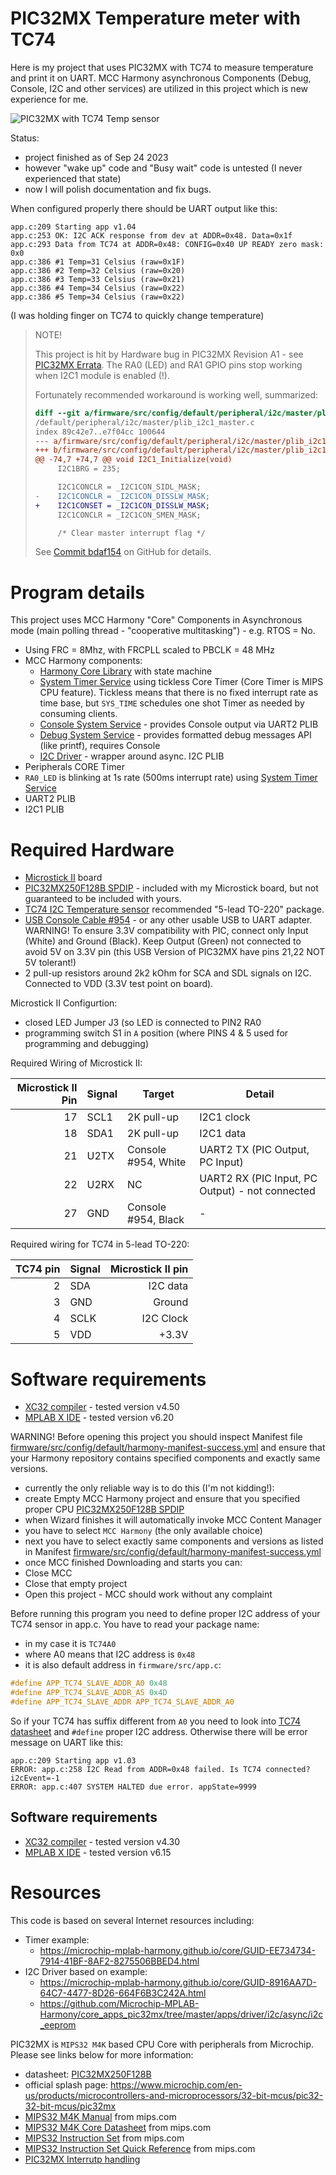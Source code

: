 # PIC32MX Temperature meter with TC74

Here is my project that uses PIC32MX with TC74 to measure temperature and print
it on UART.  MCC Harmony asynchronous Components (Debug, Console, I2C and other
services) are utilized in this project which is new experience for me.

![PIC32MX with TC74 Temp sensor](assets/pic32mx-tc74-breadboard.jpg)

Status:
- project finished as of Sep 24 2023
- however "wake up" code and "Busy wait" code is untested (I never experienced
  that state)
- now I will polish documentation and fix bugs.

When configured properly there should be UART output like this:
```
app.c:209 Starting app v1.04
app.c:253 OK: I2C ACK response from dev at ADDR=0x48. Data=0x1f
app.c:293 Data from TC74 at ADDR=0x48: CONFIG=0x40 UP READY zero mask: 0x0
app.c:386 #1 Temp=31 Celsius (raw=0x1F)
app.c:386 #2 Temp=32 Celsius (raw=0x20)
app.c:386 #3 Temp=33 Celsius (raw=0x21)
app.c:386 #4 Temp=34 Celsius (raw=0x22)
app.c:386 #5 Temp=34 Celsius (raw=0x22)
```
(I was holding finger on TC74 to quickly change temperature)


> NOTE!
>
> This project is hit by Hardware bug in PIC32MX Revision
> A1 - see [PIC32MX Errata][PIC32MX Errata].
> The RA0 (LED) and RA1 GPIO pins stop working when I2C1 module
> is enabled (!).
>
> Fortunately recommended workaround is working well, summarized:
> ```diff
> diff --git a/firmware/src/config/default/peripheral/i2c/master/plib_i2c1_master.c b/firmware/src/config
> /default/peripheral/i2c/master/plib_i2c1_master.c
> index 89c42e7..e7f04cc 100644
> --- a/firmware/src/config/default/peripheral/i2c/master/plib_i2c1_master.c
> +++ b/firmware/src/config/default/peripheral/i2c/master/plib_i2c1_master.c
> @@ -74,7 +74,7 @@ void I2C1_Initialize(void)
>      I2C1BRG = 235;
> 
>      I2C1CONCLR = _I2C1CON_SIDL_MASK;
> -    I2C1CONCLR = _I2C1CON_DISSLW_MASK;
> +    I2C1CONSET = _I2C1CON_DISSLW_MASK;
>      I2C1CONCLR = _I2C1CON_SMEN_MASK;
> 
>      /* Clear master interrupt flag */
> ```
>
> See [Commit bdaf154](https://github.com/hpaluch/pic32mx-tc74-temperature/commit/bdaf15443f2f8d2f4590a2bca19931275af74e68) on GitHub for details.

# Program details

This project uses MCC Harmony "Core" Components in Asynchronous mode
(main polling thread - "cooperative multitasking") - e.g. RTOS = No.

* Using FRC = 8Mhz, with FRCPLL scaled to PBCLK = 48 MHz
* MCC Harmony components:
  * [Harmony Core Library][Harmony Core Library] with state machine
  * [System Timer Service][System Timer Service]
    using tickless Core Timer (Core Timer
    is MIPS CPU feature). Tickless means that there is no fixed
    interrupt rate as time base, but `SYS_TIME` schedules
    one shot Timer as needed by consuming clients.
  * [Console System Service][Console System Service] - provides
    Console output via UART2 PLIB
  * [Debug System Service][Debug System Service] - provides
    formatted debug messages API (like printf), requires Console
  * [I2C Driver][I2C Driver] - wrapper around async. I2C PLIB
* Peripherals CORE Timer
* `RA0_LED` is blinking at 1s rate (500ms interrupt rate) using
  [System Timer Service][System Timer Service]
* UART2 PLIB
* I2C1 PLIB

# Required Hardware

* [Microstick II][PIC Microstick II] board
* [PIC32MX250F128B SPDIP][PIC32MX250F128B] - included with my
  Microstick board, but not guaranteed to be included with yours.
* [TC74 I2C Temperature sensor][TC74] recommended 
  "5-lead TO-220" package.
* [USB Console Cable #954][cable954] - or any other usable USB to UART adapter.
  WARNING! To ensure 3.3V compatibility with PIC, connect only Input (White)
  and Ground (Black). Keep Output (Green) not connected to avoid 5V on 3.3V pin
  (this USB Version of PIC32MX have pins 21,22 NOT 5V tolerant!)
* 2 pull-up resistors around 2k2 kOhm for SCA and SDL signals on I2C. Connected
  to VDD (3.3V test point on board).

Microstick II Configurtion:
- closed LED Jumper J3 (so LED is connected to PIN2 RA0
- programming switch S1 in `A` position (where PINS 4 & 5 used for programming
  and debugging)

Required Wiring of Microstick II:

| Microstick II Pin | Signal | Target | Detail |
| ---: | --- | --- | --- |
| 17 | SCL1 | 2K pull-up | I2C1 clock |
| 18 | SDA1 | 2K pull-up | I2C1 data |
| 21 | U2TX | Console #954, White | UART2 TX (PIC Output, PC Input) |
| 22 | U2RX | NC | UART2 RX (PIC Input, PC Output) - not connected |
| 27 | GND | Console #954, Black | - |

Required wiring for TC74 in 5-lead TO-220:

| TC74 pin | Signal | Microstick II pin |
| ---: | --- | ---: |
| 2 | SDA | I2C data |  18 |
| 3 | GND | Ground | 27 |
| 4 | SCLK | I2C Clock | 17 |
| 5 | VDD | +3.3V | "VDD" Test pin |

# Software requirements

* [XC32 compiler][XC compilers] - tested version v4.50
* [MPLAB X IDE][MPLAB X IDE] - tested version v6.20

WARNING! Before opening this project you should inspect Manifest file
[firmware/src/config/default/harmony-manifest-success.yml](firmware/src/config/default/harmony-manifest-success.yml)
and ensure that your Harmony repository contains specified components and
exactly same versions.

- currently the only reliable way is to do this (I'm not kidding!):
- create Empty MCC Harmony project and ensure that you specified
  proper CPU [PIC32MX250F128B SPDIP][PIC32MX250F128B] 
- when Wizard finishes it will automatically invoke MCC Content
  Manager
- you have to select `MCC Harmony` (the only available choice)
- next you have to select exactly same components and
  versions as listed in Manifest [firmware/src/config/default/harmony-manifest-success.yml](firmware/src/config/default/harmony-manifest-success.yml) 
- once MCC finished Downloading and starts you can:
- Close MCC
- Close that empty project
- Open this project - MCC should work without any complaint

Before running this program you need to define proper I2C address
of your TC74 sensor in app.c. You have to read your package name:
- in my case it is `TC74A0`
- where A0 means that I2C address is `0x48`
- it is also default address in `firmware/src/app.c`:

```c
#define APP_TC74_SLAVE_ADDR_A0 0x48
#define APP_TC74_SLAVE_ADDR_A5 0x4D
#define APP_TC74_SLAVE_ADDR APP_TC74_SLAVE_ADDR_A0
```

So if your TC74 has suffix different from `A0` you need to look
into [TC74 datasheet][TC74] and `#define` proper I2C address.
Otherwise there will be error message on UART like this:

```
app.c:209 Starting app v1.03
ERROR: app.c:258 I2C Read from ADDR=0x48 failed. Is TC74 connected? i2cEvent=-1
ERROR: app.c:407 SYSTEM HALTED due error. appState=9999
```

## Software requirements

* [XC32 compiler][XC compilers] - tested version v4.30
* [MPLAB X IDE][MPLAB X IDE] - tested version v6.15


# Resources

This code is based on several Internet resources including:
- Timer example:
  - https://microchip-mplab-harmony.github.io/core/GUID-EE734734-7914-41BF-8AF2-8275506BBED4.html
- I2C Driver based on example:
  - https://microchip-mplab-harmony.github.io/core/GUID-8916AA7D-64C7-4477-8D26-664F6B3C242A.html
  - https://github.com/Microchip-MPLAB-Harmony/core_apps_pic32mx/tree/master/apps/driver/i2c/async/i2c_eeprom


PIC32MX is `MIPS32 M4K` based CPU Core with peripherals from Microchip.
Please see links below for more information:
- datasheet: [PIC32MX250F128B][PIC32MX250F128B]
- official splash page: https://www.microchip.com/en-us/products/microcontrollers-and-microprocessors/32-bit-mcus/pic32-32-bit-mcus/pic32mx
- [MIPS32 M4K Manual][MIPS32 M4K Manual] from mips.com
- [MIPS32 M4K Core Datasheet][MIPS32 M4K DTS] from mips.com
- [MIPS32 Instruction Set][MIPS32 BIS] from mips.com
- [MIPS32 Instruction Set Quick Reference][MIPS32 QRC] from mips.com
- [PIC32MX Interrutp handling][PIC32MX S11 INT]

[PIC32MX Errata]: https://ww1.microchip.com/downloads/aemDocuments/documents/MCU32/ProductDocuments/Errata/PIC32MX1XX-2XX-28-36-44-pin-Family-Errata-DS80000531Q.pdf
[I2C Driver]: https://microchip-mplab-harmony.github.io/core/GUID-4321CAFA-57B5-4633-9D43-0AE24B87C101.html
[Debug System Service]: https://microchip-mplab-harmony.github.io/core/GUID-4F625306-2206-49B1-8846-60C97E40A440.html
[Console System Service]: https://microchip-mplab-harmony.github.io/core/GUID-C8EFF72A-1BBB-416E-BF89-EEA2B23EB27D.html
[I2C Driver]: https://microchip-mplab-harmony.github.io/core/GUID-A420B807-5F28-4CED-9759-6E0F87209108.html
[Console System Service]: https://microchip-mplab-harmony.github.io/core/GUID-177E8C6B-6F6F-4E94-9096-38134597D79A.html
[Harmony Core Library]: https://microchip-mplab-harmony.github.io/core/
[System Timer Service]: https://microchip-mplab-harmony.github.io/core/GUID-9D474B7C-D749-4DD6-A012-FE94C039324E.html
[TC74]: https://www.microchip.com/en-us/product/tc74
[PIC32MX S11 INT]: http://ww1.microchip.com/downloads/en/DeviceDoc/61108B.pdf
[MIPS32 M4K Manual]: https://s3-eu-west-1.amazonaws.com/downloads-mips/documents/MD00249-2B-M4K-SUM-02.03.pdf
[MIPS32 M4K DTS]: https://s3-eu-west-1.amazonaws.com/downloads-mips/documents/MD00247-2B-M4K-DTS-02.01.pdf
[MIPS32 BIS]: https://s3-eu-west-1.amazonaws.com/downloads-mips/documents/MD00086-2B-MIPS32BIS-AFP-05.04.pdf
[MIPS32 QRC]: https://s3-eu-west-1.amazonaws.com/downloads-mips/documents/MD00565-2B-MIPS32-QRC-01.01.pdf 
[Harmony]: https://www.microchip.com/mplab/mplab-harmony
[XC compilers]: https://www.microchip.com/mplab/compilers
[MPLAB X IDE]: https://www.microchip.com/mplab/mplab-x-ide
[PIC32MX250F128B]: https://www.microchip.com/wwwproducts/en/PIC32MX250F128B
[PIC Microstick II]: https://www.microchip.com/DevelopmentTools/ProductDetails/dm330013-2
[cable954]: https://www.modmypi.com/raspberry-pi/communication-1068/serial-1075/usb-to-ttl-serial-cable-debug--console-cable-for-raspberry-pi
